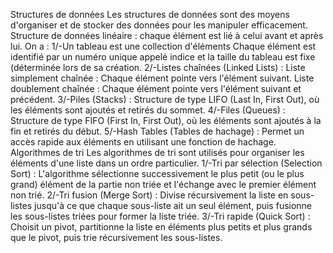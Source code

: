 Structures de données
Les structures de données sont des moyens d'organiser et de stocker des données pour les manipuler efficacement.
Structure de données linéaire : chaque élément est lié à celui avant et après lui.
On a : 
1/-Un tableau est une collection d'éléments Chaque élément est identifié par un numéro unique appelé indice et 
la taille du tableau est fixe (déterminée lors de sa création.
2/-Listes chaînées (Linked Lists) :
Liste simplement chaînée : Chaque élément pointe vers l'élément suivant.
Liste doublement chaînée : Chaque élément pointe vers l'élément suivant et précédent.
3/-Piles (Stacks) : Structure de type LIFO (Last In, First Out), où les éléments sont ajoutés et retirés du sommet.
4/-Files (Queues) : Structure de type FIFO (First In, First Out), où les éléments sont ajoutés à la fin et retirés du début.
5/-Hash Tables (Tables de hachage) : Permet un accès rapide aux éléments en utilisant une fonction de hachage.
Algorithmes de tri
Les algorithmes de tri sont utilisés pour organiser les éléments d'une liste dans un ordre particulier.
1/-Tri par sélection (Selection Sort) :
L'algorithme sélectionne successivement le plus petit (ou le plus grand) élément de la partie non triée et l'échange avec le premier élément non trié.
2/-Tri fusion (Merge Sort) :
Divise récursivement la liste en sous-listes jusqu'à ce que chaque sous-liste ait un seul élément, puis fusionne les sous-listes triées pour former la liste triée.
3/-Tri rapide (Quick Sort) :
Choisit un pivot, partitionne la liste en éléments plus petits et plus grands que le pivot, puis trie récursivement les sous-listes.
